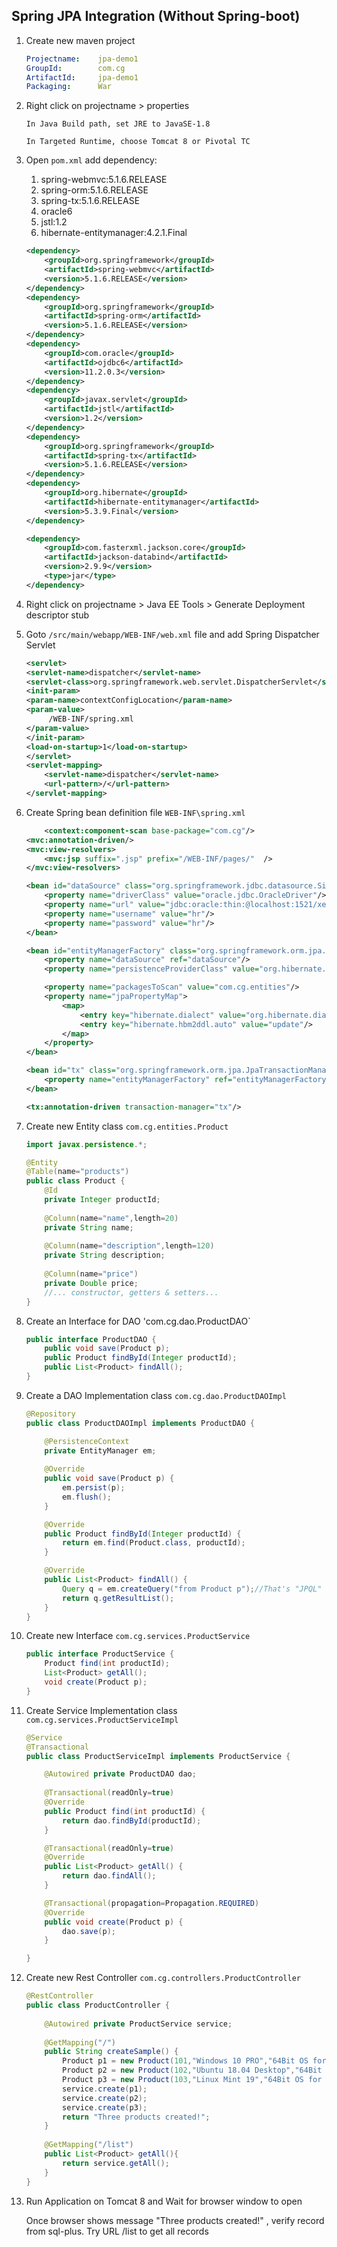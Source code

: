 ## Spring JPA Integration (Without Spring-boot)

1.  Create new maven project

    ```yaml
    Projectname:    jpa-demo1
    GroupId:        com.cg
    ArtifactId:     jpa-demo1
    Packaging:      War
    ```

2.  Right click on projectname > properties 

        In Java Build path, set JRE to JavaSE-1.8

        In Targeted Runtime, choose Tomcat 8 or Pivotal TC

3.  Open `pom.xml` add dependency: 

    1.  spring-webmvc:5.1.6.RELEASE
    2.  spring-orm:5.1.6.RELEASE
    3.  spring-tx:5.1.6.RELEASE
    4.  oracle6
    5.  jstl:1.2
    6.  hibernate-entitymanager:4.2.1.Final

    ```xml
    <dependency>
  		<groupId>org.springframework</groupId>
  		<artifactId>spring-webmvc</artifactId>
  		<version>5.1.6.RELEASE</version>
  	</dependency>
  	<dependency>
  		<groupId>org.springframework</groupId>
  		<artifactId>spring-orm</artifactId>
  		<version>5.1.6.RELEASE</version>
  	</dependency>
  	<dependency>
  		<groupId>com.oracle</groupId>
  		<artifactId>ojdbc6</artifactId>
  		<version>11.2.0.3</version>
  	</dependency>
  	<dependency>
  		<groupId>javax.servlet</groupId>
  		<artifactId>jstl</artifactId>
  		<version>1.2</version>
  	</dependency>
  	<dependency>
  		<groupId>org.springframework</groupId>
  		<artifactId>spring-tx</artifactId>
  		<version>5.1.6.RELEASE</version>
  	</dependency>
    <dependency>
        <groupId>org.hibernate</groupId>
        <artifactId>hibernate-entitymanager</artifactId>
        <version>5.3.9.Final</version>
    </dependency>

    <dependency>
        <groupId>com.fasterxml.jackson.core</groupId>
        <artifactId>jackson-databind</artifactId>
        <version>2.9.9</version>
        <type>jar</type>
    </dependency>
    ```

4.  Right click on projectname > Java EE Tools > Generate Deployment descriptor stub

5.  Goto `/src/main/webapp/WEB-INF/web.xml` file and add Spring Dispatcher Servlet

    ```xml
    <servlet>
  	<servlet-name>dispatcher</servlet-name>
  	<servlet-class>org.springframework.web.servlet.DispatcherServlet</servlet-class>
	<init-param>
   	<param-name>contextConfigLocation</param-name>
   	<param-value>
         /WEB-INF/spring.xml
   	</param-value>
	</init-param>
	<load-on-startup>1</load-on-startup>
   	</servlet>
	<servlet-mapping>
  		<servlet-name>dispatcher</servlet-name>
  		<url-pattern>/</url-pattern>
    </servlet-mapping>
    ```
6.  Create Spring bean definition file `WEB-INF\spring.xml`

    ```xml
    	<context:component-scan base-package="com.cg"/>
	<mvc:annotation-driven/>
	<mvc:view-resolvers>
		<mvc:jsp suffix=".jsp" prefix="/WEB-INF/pages/"  />
	</mvc:view-resolvers>
	
	<bean id="dataSource" class="org.springframework.jdbc.datasource.SimpleDriverDataSource">
		<property name="driverClass" value="oracle.jdbc.OracleDriver"/>
		<property name="url" value="jdbc:oracle:thin:@localhost:1521/xe"/>
		<property name="username" value="hr"/>
		<property name="password" value="hr"/>
	</bean>
	
	<bean id="entityManagerFactory" class="org.springframework.orm.jpa.LocalContainerEntityManagerFactoryBean">
		<property name="dataSource" ref="dataSource"/>
   		<property name="persistenceProviderClass" value="org.hibernate.jpa.HibernatePersistenceProvider"/>

		<property name="packagesToScan" value="com.cg.entities"/>
		<property name="jpaPropertyMap">
			<map>
				<entry key="hibernate.dialect" value="org.hibernate.dialect.Oracle10gDialect"/>
				<entry key="hibernate.hbm2ddl.auto" value="update"/>
			</map>
		</property>
	</bean>
	
	<bean id="tx" class="org.springframework.orm.jpa.JpaTransactionManager">
		<property name="entityManagerFactory" ref="entityManagerFactory"/>
	</bean>
	
	<tx:annotation-driven transaction-manager="tx"/>
    ```

7.  Create new Entity class `com.cg.entities.Product`

    ```java
    import javax.persistence.*;

    @Entity
    @Table(name="products")
    public class Product {
        @Id
        private Integer productId;
        
        @Column(name="name",length=20)
        private String name;
        
        @Column(name="description",length=120)
        private String description;
        
        @Column(name="price")
        private Double price;
        //... constructor, getters & setters...
    }
    ```
8.  Create an Interface for DAO 'com.cg.dao.ProductDAO`

    ```java
    public interface ProductDAO {
        public void save(Product p);
        public Product findById(Integer productId);
        public List<Product> findAll();
    }
    ```
9.  Create a DAO Implementation class `com.cg.dao.ProductDAOImpl`

    ```java
    @Repository
    public class ProductDAOImpl implements ProductDAO {

        @PersistenceContext
        private EntityManager em;
        
        @Override
        public void save(Product p) {
            em.persist(p);
            em.flush();
        }

        @Override
        public Product findById(Integer productId) {
            return em.find(Product.class, productId);
        }

        @Override
        public List<Product> findAll() {
            Query q = em.createQuery("from Product p");//That's "JPQL" not SQL !!!
            return q.getResultList();
        }
    }
    ```
10. Create new Interface `com.cg.services.ProductService`

    ```java
    public interface ProductService {
        Product find(int productId);
        List<Product> getAll();
        void create(Product p);
    }
    ```

11. Create Service Implementation class `com.cg.services.ProductServiceImpl`

    ```java
    @Service
    @Transactional
    public class ProductServiceImpl implements ProductService {

        @Autowired private ProductDAO dao;
        
        @Transactional(readOnly=true)
        @Override
        public Product find(int productId) {
            return dao.findById(productId);
        }

        @Transactional(readOnly=true)
        @Override
        public List<Product> getAll() {
            return dao.findAll();
        }

        @Transactional(propagation=Propagation.REQUIRED)
        @Override
        public void create(Product p) {
            dao.save(p);
        }

    }
    ```

12. Create new Rest Controller `com.cg.controllers.ProductController`

    ```java
    @RestController
    public class ProductController {
        
        @Autowired private ProductService service;
        
        @GetMapping("/")
        public String createSample() {
            Product p1 = new Product(101,"Windows 10 PRO","64Bit OS for Desktop & Laptops",8000D);
            Product p2 = new Product(102,"Ubuntu 18.04 Desktop","64Bit OS for Desktop & Laptops",0D);
            Product p3 = new Product(103,"Linux Mint 19","64Bit OS for Desktop & Laptops",0D);
            service.create(p1);
            service.create(p2);
            service.create(p3);
            return "Three products created!";
        }
        
        @GetMapping("/list")
        public List<Product> getAll(){
            return service.getAll();
        }
    }
    ```

13. Run Application on Tomcat 8 and Wait for browser window to open

    Once browser shows message "Three products created!" , verify record from sql-plus.
    Try URL /list to get all records